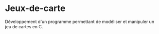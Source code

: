 # Jeux-de-carte
Développement d'un programme permettant de modéliser et manipuler un jeu de cartes en C. 

